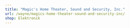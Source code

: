```yaml
---
title: "Magic's Home Theater, Sound and Security, Inc."
url: /wayne/magics-home-theater-sound-and-security-inc/
shop: Elektronik
---
```

